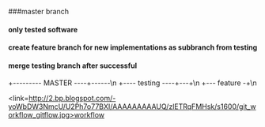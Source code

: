 ###master branch
#### only tested software

#### create feature branch for new implementations as subbranch from testing
#### merge testing branch after successful


+--------- MASTER ----+------\n
+---- testing ----+---+\n
    +--- feature -+\n
    
<link=http://2.bp.blogspot.com/-yoWbDW3NmcU/U2Ph7o77BXI/AAAAAAAAAUQ/zlETRqFMHsk/s1600/git_workflow_gitflow.jpg>workflow </link>
